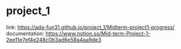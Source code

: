 # project_1
link: https://ada-fun31.github.io/project_1/Midterm-project1-progress/ <br />
documentation: https://www.notion.so/Mid-term-Project-1-2ee11e7ef4e248c0b3ad6e58a4aa9de3
